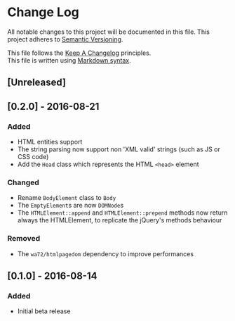 # Change Log
All notable changes to this project will be documented in this file.
This project adheres to [Semantic Versioning](http://semver.org/).

This file follows the [Keep A Changelog](http://keepachangelog.com/en/0.3.0/) principles.  
This file is written using [Markdown syntax](http://daringfireball.net/projects/markdown/syntax).

## [Unreleased]


## [0.2.0] - 2016-08-21
### Added
- HTML entities support
- The string parsing now support non 'XML valid' strings (such as JS or CSS code)
- Add the `Head` class which represents the HTML `<head>` element

### Changed
- Rename `BodyElement` class to `Body`
- The `EmptyElement`s are now `DOMNode`s
- The `HTMLElement::append` and `HTMLElement::prepend` methods now return always the HTMLElement, to replicate the jQuery's methods behaviour

### Removed
- The `wa72/htmlpagedom` dependency to improve performances

## [0.1.0] - 2016-08-14
### Added
- Initial beta release
